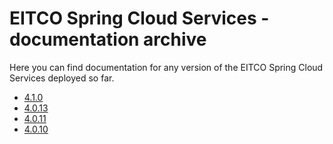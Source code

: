 
# EITCO Spring Cloud Services - documentation archive

Here you can find documentation for any version of the EITCO Spring Cloud Services deployed so far.

 * [4.1.0](archive/4.1.0)
 * [4.0.13](archive/4.0.13)
 * [4.0.11](archive/4.0.11)
 * [4.0.10](archive/4.0.10)
